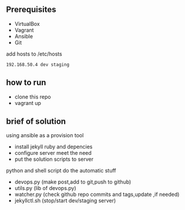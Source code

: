 
## Prerequisites

* VirtualBox  
* Vagrant  
* Ansible  
* Git 

add hosts to /etc/hosts 
  
``
192.168.50.4 dev staging
``

## how to run

 - clone this repo  
 - vagrant up



## brief of solution  

using ansible as a provision tool  

  - install jekyll ruby and depencies
  - configure server meet the need
  - put the solution scripts to server
              
python and shell script do the automatic stuff

  - devops.py (make post,add to git,push to github) 
  - utils.py (lib of devops.py)
  - watcher.py (check github repo commits and tags,update ,if needed)
  - jekyllctl.sh (stop/start dev/staging server)


